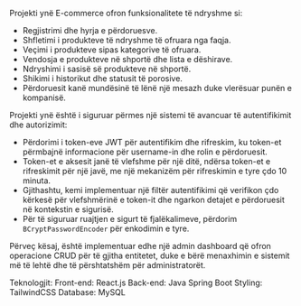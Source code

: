 Projekti ynë E-commerce ofron funksionalitete të ndryshme si:
- Regjistrimi dhe hyrja e përdoruesve.
- Shfletimi i produkteve të ndryshme të ofruara nga faqja.
- Veçimi i produkteve sipas kategorive të ofruara.
- Vendosja e produkteve në shportë dhe lista e dëshirave.
- Ndryshimi i sasisë së produkteve në shportë.
- Shikimi i historikut dhe statusit të porosive.
- Përdoruesit kanë mundësinë të lënë një mesazh duke vlerësuar punën e kompanisë.

Projekti ynë është i siguruar përmes një sistemi të avancuar të autentifikimit dhe autorizimit:
- Përdorimi i token-eve JWT për autentifikim dhe rifreskim, ku token-et përmbajnë informacione për username-in dhe rolin e përdoruesit.
- Token-et e aksesit janë të vlefshme për një ditë, ndërsa token-et e rifreskimit për një javë, me një mekanizëm për rifreskimin e tyre çdo 10 minuta.
- Gjithashtu, kemi implementuar një filtër autentifikimi që verifikon çdo kërkesë për vlefshmërinë e token-it dhe ngarkon detajet e përdoruesit në kontekstin e sigurisë.
- Për të siguruar ruajtjen e sigurt të fjalëkalimeve, përdorim `BCryptPasswordEncoder` për enkodimin e tyre.

Përveç kësaj, është implementuar edhe një admin dashboard që ofron operacione CRUD për të gjitha entitetet, duke e bërë menaxhimin e sistemit më të lehtë dhe të përshtatshëm për administratorët.

Teknologjit:
Front-end: React.js
Back-end: Java Spring Boot
Styling: TailwindCSS
Database: MySQL
